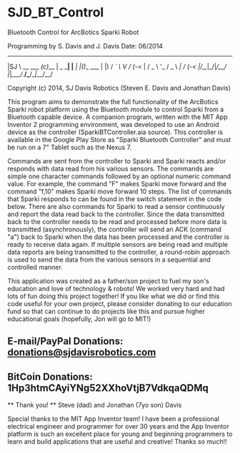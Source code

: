 SJD_BT_Control
==============

Bluetooth Control for ArcBotics Sparki Robot

Programming by S. Davis and J. Davis
Date: 06/2014
 ___           _      ___     _         _   _       
|SJ \ __ ___ _(c)___ | _ \___| |__  ___| |_(_)__ ___
| |) / _` \ V / (_-< |   / _ \ '_ \/ _ \  _| / _(_-<
|___/\__,_|\_/|_/__/ |_|_\___/_.__/\___/\__|_\__/__/

Copyright (c) 2014, SJ Davis Robotics (Steven E. Davis and Jonathan Davis)

This program aims to demonstrate the full functionality of the ArcBotics Sparki robot
platform using the Bluetooth module to control Sparki from a Bluetooth capable device.
A companion program, written with the MIT App Inventor 2 programming environment, was
developed to use an Android device as the controller (SparkiBTController.aia source).
This controller is available in the Google Play Store as "Sparki Bluetooth Controller"
and must be run on a 7" Tablet such as the Nexus 7.

Commands are sent from the controller to Sparki and Sparki reacts and/or responds with
data read from his various sensors.  The commands are simple one character commands
followed by an optional numeric command value.  For example, the command "F" makes
Sparki move forward and the command "f,10" makes Sparki move forward 10 steps.  The list 
of commands that Sparki responds to can be found in the switch statement in the code
below.  There are also commands for Sparki to read a sensor continuously and report the 
data read back to the controller.  Since the data transmitted back to the controller 
needs to be read and processed before more data is transmitted (asynchronously), the 
controller will send an ACK (command "a") back to Sparki when the data has been processed 
and the controller is ready to receive data again.  If multiple sensors are being read 
and multiple data reports are being transmitted to the controller, a round-robin approach 
is used to send the data from the various sensors in a sequential and controlled manner.           
                
This application was created as a father/son project to fuel my son's education and love 
of technology & robots!  We worked very hard and had lots of fun doing this project
together!  If you like what we did or find this code useful for your own project, please 
consider donating to our education fund so that can continue to do projects like this and 
pursue higher educational goals (hopefully, Jon will go to MIT!)

## E-mail/PayPal Donations: donations@sjdavisrobotics.com

## BitCoin Donations: 1Hp3htmCAyiYNg52XXhoVtjB7VdkqaQDMq

** Thank you! ** 
Steve (dad) and Jonathan (7yo son) Davis
 
Special thanks to the MIT App Inventor team!  I have been a professional electrical 
engineer and programmer for over 30 years and the App Inventor platform is such an 
excellent place for young and beginning programmers to learn and build applications that
are useful and creative!  Thanks so much!! 
